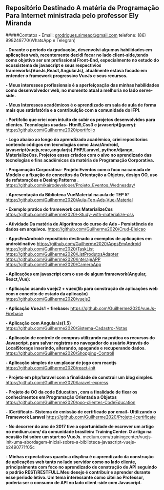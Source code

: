
## Repositório Destinado A matéria de Programação Para Internet  ministrada pelo professor Ely Miranda


#####Contatos -  Email: grodrigues.simeao@gmail.com  telefone: (86) 998248770(WhatsApp e Telegran)

**-  Durante o periodo da graduação, desenvolvi algumas habilidades  em aplicações web, recentemente decidi focar no lado   client-side,tendo como objetivo ser um profissional Front-End, especialmente no estudo do ecossistema de javascript e seus respectivios frameworks(VueJs,React,AngularJs), atualmente estava focado  em entender  o framework progressivo VueJs e seus recursos.**

**- Meus interesses  profissionais é a aperfeiçoação das minhas habilidades como desenvolvedor web, no momento atual a melhoria no lado  serve-side.**

**- Meus Interesses acadêmicos é o aprendizado em sala de aula de forma mais que satisfatória e a contribuição com a comunidade do IFPI.**

**- Portifolio que criei com intuito de subir os projetos desenvolvidos para clientes. Tecnologias usadas- Html5,Css3 e javascript(jquery):**   https://github.com/Guilherme2020/portifolio

**- Logo abaixo ao longo do aprendizado acadêmico, criei  repositorios contendo códigos em tecnologias como Java/Android, javascript(vuejs,reac,angularjs),PHP/Laravel, python/django,  MaterializeCss. Projetos esses criados com o alvo no aprendizado das tecnologias e fins acadêmicos da matéria de Programação Corporativa.**

**- Progamação Corporativa- Projeto Eventos com o foco na camada de Modelo e a fixação de conceitos da Orientação a Objetos, design OO, uso de refatorações e Desing Patterns .**         https://github.com/kairodeveloper/Projeto_Eventos_Wednesday/


**- Apresentação da Biblioteca VueMaterial  na aula de TEP 5°**
    https://github.com/Guilherme2020/Aula-Tep-Ads-Vue-Material


**- Exemplo pratico do  framework css  MaterializeCss**
    https://github.com/Guilherme2020/-Study-with-materialize-css


**- Atividade Da matéria de Algoritmos do curso de Ads - Persistência de dados em arquivos.**
    https://github.com/Guilherme2020/Crud-Eleicao


**- AppsEmAndroid: repositório destinado a exemplos de aplicações em android nativo**
    https://github.com/Guilherme2020/AppsEmAndroid  
    https://github.com/Guilherme2020/TaskList
    https://github.com/Guilherme2020/ListProdutosAdapter
    https://github.com/Guilherme2020/InterajeAPP  
    https://github.com/Guilherme2020/CameraApp


**- Aplicações em javascript com  o uso de algum framework(Angular, React,Vue):**



**- Aplicação usando vuejs2 + vuex(lib para construção de aplicações web com o  conceito de estado da aplicação)**
  https://github.com/Guilherme2020/vuejs2


**- Aplicação VueJs1 + firebase:**
  https://github.com/Guilherme2020/vueJs-Firebase  


**- Aplicação com AngularJs(1.5)**
  https://github.com/Guilherme2020/Sistema-Cadastro-Notas


**- Aplicação de controle de compras utilizando na prática os recursos do Javascript. para salvar registros no navegador do usuário Através do LocalStorage inserindo, alterando, apagando e recuperando dados.**       
    https://github.com/Guilherme2020/Shopping-Controll


**- Aplicação simples de um placar de jogo com reactjs**  
    https://github.com/Guilherme2020/react-init


**- Projeto em php/laravel com a finalidade de construir um blog simples.**
    https://github.com/Guilherme2020/laravel-express


**- Projeto de OO da code Education , com a finalidade de fixar os conhecimentos  em Programação Orientada a Objetos**      
    https://github.com/Guilherme2020/poo-clientes-CodeEducation


**- ICertificate- Sistema de emissão de certificado por email- Ultilizando o Framework Laravel**
    https://github.com/Guilherme2020/Projeto-Icertificate    


**- No decorrer do ano de 2017 tive a oportunidade de escrever um artigo no medium.com/ da comunidade brasileira TrainingCenter. O artigo na ocasião foi sobre um start  no  VueJs.**
    medium.com/trainingcenter/vuejs-init-uma-abordagem-inicial-sobre-a-biblioteca-javascript-vuejs-b2490771f05c


**- Minhas expectativas quanto a displina é o aprendizado da construção de aplicações web   tanto no lado servidor como no lado cliente, principalmente com foco no aprendizado de construção de API seguindo o padrão REST/RESTFULL.Meu  desejo é contribuir e aprender durante esse periodo letivo.
Um tema interessante como citei ao Professor, poderia ser o  consumo de API  no lado client-side com Javascript.**
